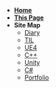 - [**Home**](/)
- [**This Page**]()
- **Site Map**
    * [Diary](/Diary/)
    * [TIL](/TIL/)
    * [UE4](/UE4/)
    * [C++](/Cpp/)
    * [Unity](/Unity/)
    * [C#](/CSharp/)
    * [Portfolio](https://www.notion.so/Portfolio-f9d19fe8a72f43f7bae1e9abe9189487)
